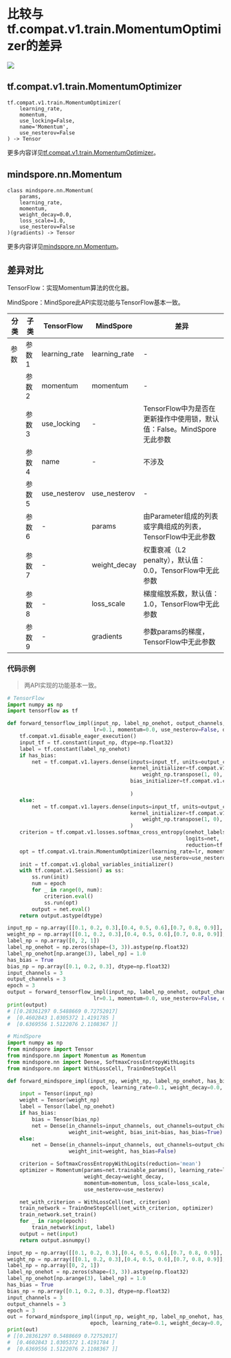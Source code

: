 # 比较与tf.compat.v1.train.MomentumOptimizer的差异

<a href="https://gitee.com/mindspore/docs/blob/r2.1/docs/mindspore/source_zh_cn/note/api_mapping/tensorflow_diff/Momentum.md" target="_blank"><img src="https://mindspore-website.obs.cn-north-4.myhuaweicloud.com/website-images/r2.1/resource/_static/logo_source.png"></a>

## tf.compat.v1.train.MomentumOptimizer

```text
tf.compat.v1.train.MomentumOptimizer(
    learning_rate,
    momentum,
    use_locking=False,
    name='Momentum',
    use_nesterov=False
) -> Tensor
```

更多内容详见[tf.compat.v1.train.MomentumOptimizer](https://tensorflow.google.cn/versions/r2.6/api_docs/python/tf/compat/v1/train/MomentumOptimizer)。

## mindspore.nn.Momentum

```text
class mindspore.nn.Momentum(
    params,
    learning_rate,
    momentum,
    weight_decay=0.0,
    loss_scale=1.0,
    use_nesterov=False
)(gradients) -> Tensor
```

更多内容详见[mindspore.nn.Momentum](https://www.mindspore.cn/docs/zh-CN/r2.1/api_python/nn/mindspore.nn.Momentum.html)。

## 差异对比

TensorFlow：实现Momentum算法的优化器。

MindSpore：MindSpore此API实现功能与TensorFlow基本一致。

| 分类 | 子类  | TensorFlow    | MindSpore     | 差异                                                  |
| --- |-----|---------------|---------------|-----------------------------------------------------|
|参数 | 参数1 | learning_rate | learning_rate | -                                                   |
| | 参数2 | momentum      | momentum      | -                                                   |
| | 参数3 | use_locking   | -             | TensorFlow中为是否在更新操作中使用锁，默认值：False。MindSpore无此参数    |
| | 参数4 | name  | -  | 不涉及                                                 |
| | 参数5 | use_nesterov  | use_nesterov  | -                                                   |
| | 参数6 | -             | params        | 由Parameter组成的列表或字典组成的列表，TensorFlow中无此参数 |
| | 参数7 | -             | weight_decay  | 权重衰减（L2 penalty），默认值：0.0，TensorFlow中无此参数|
| | 参数8 | -             | loss_scale    | 梯度缩放系数，默认值：1.0，TensorFlow中无此参数                   |
| | 参数9 | -             |  gradients    | 参数params的梯度，TensorFlow中无此参数              |

### 代码示例

> 两API实现的功能基本一致。

```python
# TensorFlow
import numpy as np
import tensorflow as tf

def forward_tensorflow_impl(input_np, label_np_onehot, output_channels, weight_np, bias_np, epoch, locking=False,
                            lr=0.1, momentum=0.0, use_nesterov=False, dtype=np.float32):
    tf.compat.v1.disable_eager_execution()
    input_tf = tf.constant(input_np, dtype=np.float32)
    label = tf.constant(label_np_onehot)
    if has_bias:
        net = tf.compat.v1.layers.dense(inputs=input_tf, units=output_channels, use_bias=True,
                                        kernel_initializer=tf.compat.v1.constant_initializer(
                                            weight_np.transpose(1, 0), dtype=np.float32),
                                        bias_initializer=tf.compat.v1.constant_initializer(bias_np,
                                                                                           dtype=np.float32)
                                        )
    else:
        net = tf.compat.v1.layers.dense(inputs=input_tf, units=output_channels, use_bias=False,
                                        kernel_initializer=tf.compat.v1.constant_initializer(
                                            weight_np.transpose(1, 0), dtype=np.float32)
                                        )
    criterion = tf.compat.v1.losses.softmax_cross_entropy(onehot_labels=label,
                                                          logits=net,
                                                          reduction=tf.compat.v1.losses.Reduction.MEAN)
    opt = tf.compat.v1.train.MomentumOptimizer(learning_rate=lr, momentum=momentum, use_locking=locking,
                                               use_nesterov=use_nesterov).minimize(criterion)
    init = tf.compat.v1.global_variables_initializer()
    with tf.compat.v1.Session() as ss:
        ss.run(init)
        num = epoch
        for _ in range(0, num):
            criterion.eval()
            ss.run(opt)
        output = net.eval()
    return output.astype(dtype)

input_np = np.array([[0.1, 0.2, 0.3],[0.4, 0.5, 0.6],[0.7, 0.8, 0.9]], dtype=np.float32)
weight_np = np.array([[0.1, 0.2, 0.3],[0.4, 0.5, 0.6],[0.7, 0.8, 0.9]], dtype=np.float32)
label_np = np.array([0, 2, 1])
label_np_onehot = np.zeros(shape=(3, 3)).astype(np.float32)
label_np_onehot[np.arange(3), label_np] = 1.0
has_bias = True
bias_np = np.array([0.1, 0.2, 0.3], dtype=np.float32)
input_channels = 3
output_channels = 3
epoch = 3
output = forward_tensorflow_impl(input_np, label_np_onehot, output_channels, weight_np, bias_np, epoch, locking=False,
                            lr=0.1, momentum=0.0, use_nesterov=False, dtype=np.float32)
print(output)
# [[0.28361297 0.5488669 0.72752017]
#  [0.4602843 1.0305372 1.4191785 ]
#  [0.6369556 1.5122076 2.1108367 ]]

# MindSpore
import numpy as np
from mindspore import Tensor
from mindspore.nn import Momentum as Momentum
from mindspore.nn import Dense, SoftmaxCrossEntropyWithLogits
from mindspore.nn import WithLossCell, TrainOneStepCell

def forward_mindspore_impl(input_np, weight_np, label_np_onehot, has_bias, bias_np, input_channels, output_channels,
                           epoch, learning_rate=0.1, weight_decay=0.0, momentum=0.0, loss_scale=1.0, use_nesterov=False):
    input = Tensor(input_np)
    weight = Tensor(weight_np)
    label = Tensor(label_np_onehot)
    if has_bias:
        bias = Tensor(bias_np)
        net = Dense(in_channels=input_channels, out_channels=output_channels,
                    weight_init=weight, bias_init=bias, has_bias=True)
    else:
        net = Dense(in_channels=input_channels, out_channels=output_channels,
                    weight_init=weight, has_bias=False)

    criterion = SoftmaxCrossEntropyWithLogits(reduction='mean')
    optimizer = Momentum(params=net.trainable_params(), learning_rate=learning_rate,
                         weight_decay=weight_decay,
                         momentum=momentum, loss_scale=loss_scale,
                         use_nesterov=use_nesterov)

    net_with_criterion = WithLossCell(net, criterion)
    train_network = TrainOneStepCell(net_with_criterion, optimizer)
    train_network.set_train()
    for _ in range(epoch):
        train_network(input, label)
    output = net(input)
    return output.asnumpy()

input_np = np.array([[0.1, 0.2, 0.3],[0.4, 0.5, 0.6],[0.7, 0.8, 0.9]], dtype=np.float32)
weight_np = np.array([[0.1, 0.2, 0.3],[0.4, 0.5, 0.6],[0.7, 0.8, 0.9]], dtype=np.float32)
label_np = np.array([0, 2, 1])
label_np_onehot = np.zeros(shape=(3, 3)).astype(np.float32)
label_np_onehot[np.arange(3), label_np] = 1.0
has_bias = True
bias_np = np.array([0.1, 0.2, 0.3], dtype=np.float32)
input_channels = 3
output_channels = 3
epoch = 3
out = forward_mindspore_impl(input_np, weight_np, label_np_onehot, has_bias, bias_np, input_channels, output_channels,
                           epoch, learning_rate=0.1, weight_decay=0.0, momentum=0.0, loss_scale=1.0, use_nesterov=False)
print(out)
# [[0.28361297 0.5488669 0.72752017]
#  [0.4602843 1.0305372 1.4191784 ]
#  [0.6369556 1.5122076 2.1108367 ]]
```
